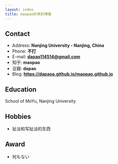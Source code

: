 ```yaml
---
layout: index
title: maopao抄来的博客
---
```

## Contact

- Address: **Nanjing University - Nanjing, China**
- Phone: **不打**
- E-mail: **dapao114514@gmail.com**
- 知乎: **maopao**
- 豆瓣: **dapao**
- Blog: **<https://dapaoa.github.io/maopao.github.io>**

## Education

School of MoYu, Nanjing University

## Hobbies

- 扯淡和写扯淡的东西

## Award

- 何もない
